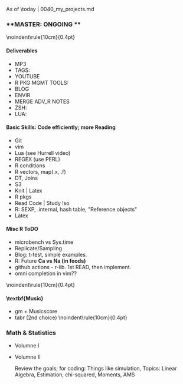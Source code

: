 <!--  Yaml:  only for knitr

---
title: "`r knitr::current_input()`"
date: "`r paste('last updated', 
    format(lubridate::now(), ' %d %B %Y'))`"
TAGS:  md,R_project_list
---

-->

<!--
this works:
!pandoc % -t pdf -s --toc --toc-depth=4 -V fontsize=10pt -V geometry:margin=0.4in -o ~/Downloads/print_and_delete/out.pdf


!pandoc % -s -V fontsize=10pt -V geometry:margin=0.4in -o ~/Downloads/print_and_delete/out.html
!pandoc % -t latex --pdf-engine=xelatex -V fontsize=10pt -V geometry:margin=0.4in -o ~/Downloads/print_and_delete/out.pdf
!pandoc % -t latex --pdf-engine=xelatex -V linkcolor:blue -V fontsize=10pt -V geometry:margin=0.3in -o %.pdf
-->
As of \today | 0040_my_projects.md


###  **MASTER:  ONGOING **
\noindent\rule{10cm}{0.4pt}


#### Deliverables
  *  MP3
  *  TAGS: 
  *  YOUTUBE 
  *  R PKG MGMT TOOLS: 
  *  BLOG 
  *  ENVIR 
  *  MERGE ADV_R NOTES
  *  ZSH:  
  *  LUA:  


#### Basic Skills:  Code efficiently; more Reading
  *  Git
  *  vim
  *  Lua (see Hurrell video)
  *  REGEX (use PERL)
  *  R conditions
  *  R vectors, map(.x, .f)
  *  DT, Joins
  *  S3  
  *  Knit | Latex
  *  R pkgs
  *  Read Code | Study !so
  *  R:  SEXP, .internal, hash table, "Reference objects"  
  *  Latex 
  
#### **Misc R ToDO**
  *  microbench vs Sys.time
  *  Replicate/Sampling 
  *  Blog:  t-test, simple examples.
  *  R:  Future  **Ca vs Na (in foods)**
  *  github actions - r-lib.   1st READ, then implement.
  *  omni completion in vim??


\noindent\rule{10cm}{0.4pt}

####  \textbf{Music}
  *  gm + Musicscore
  *  tabr (2nd choice)
\noindent\rule{10cm}{0.4pt}

### Math & Statistics
  *  Volumne I
  *  Volumne II

      Review the goals; for coding:  Things like simulation, 
      Topics:  Linear Algebra, Estimation, chi-squared, Moments, AMS

<!--

```{r render, eval=F, include=F}
# NOT an R or .RMD file,   do NOT expect code in YAML to run!
file <- "0040_my_projects.md"
file <- here("misc_files", file)
file


# use  999999_render.Rmd
rmarkdown::render(file,
                  #output_format = "pdf_document",
                  #output_format = "md_document",
                  output_format = "html_document",
                  output_dir = "~/Downloads/print_and_delete")

                  #output_format = "html_document",
                  output_file = "out/out")

```
-->
